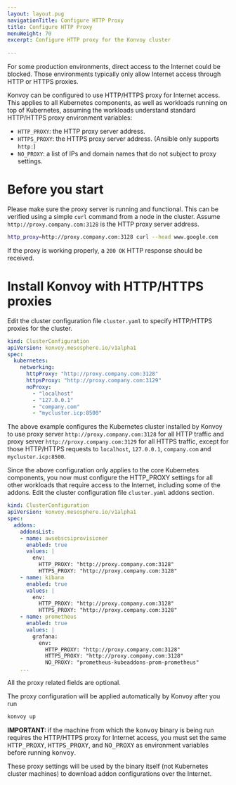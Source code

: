 ```yaml
---
layout: layout.pug
navigationTitle: Configure HTTP Proxy
title: Configure HTTP Proxy
menuWeight: 70
excerpt: Configure HTTP proxy for the Konvoy cluster
 
---
```


<!-- markdownlint-disable MD004 MD007 MD025 MD030 -->

For some production environments, direct access to the Internet could be blocked.
Those environments typically only allow Internet access through HTTP or HTTPS proxies.

Konvoy can be configured to use HTTP/HTTPS proxy for Internet access.
This applies to all Kubernetes components, as well as workloads running on top of Kubernetes, assuming the workloads understand standard HTTP/HTTPS proxy environment variables:

* `HTTP_PROXY`: the HTTP proxy server address.
* `HTTPS_PROXY`: the HTTPS proxy server address. (Ansible only supports `http:`)
* `NO_PROXY`: a list of IPs and domain names that do not subject to proxy settings.

# Before you start

Please make sure the proxy server is running and functional.
This can be verified using a simple `curl` command from a node in the cluster.
Assume `http://proxy.company.com:3128` is the HTTP proxy server address.

```bash
http_proxy=http://proxy.company.com:3128 curl --head www.google.com
```

If the proxy is working properly, a `200 OK` HTTP response should be received.

# Install Konvoy with HTTP/HTTPS proxies

Edit the cluster configuration file `cluster.yaml` to specify HTTP/HTTPS proxies for the cluster.

```yaml
kind: ClusterConfiguration
apiVersion: konvoy.mesosphere.io/v1alpha1
spec:
  kubernetes:
    networking:
      httpProxy: "http://proxy.company.com:3128"
      httpsProxy: "http://proxy.company.com:3129"
      noProxy:
        - "localhost"
        - "127.0.0.1"
        - "company.com"
        - "mycluster.icp:8500"
```

The above example configures the Kubernetes cluster installed by Konvoy to use proxy server `http://proxy.company.com:3128` for all HTTP traffic and proxy server `http://proxy.company.com:3129` for all HTTPS traffic, except for those HTTP/HTTPS requests to `localhost`, `127.0.0.1`, `company.com` and `mycluster.icp:8500`.

Since the above configuration only applies to the core Kubernetes components, you now must configure the HTTP_PROXY settings for all other workloads that require access to the Internet, including some of the addons.
Edit the cluster configuration file `cluster.yaml` addons section.

```yaml
kind: ClusterConfiguration
apiVersion: konvoy.mesosphere.io/v1alpha1
spec:
  addons:
    addonsList:
    - name: awsebscsiprovisioner
      enabled: true
      values: |
        env:
          HTTP_PROXY: "http://proxy.company.com:3128"
          HTTPS_PROXY: "http://proxy.company.com:3128"
    - name: kibana
      enabled: true
      values: |
        env:
          HTTP_PROXY: "http://proxy.company.com:3128"
          HTTPS_PROXY: "http://proxy.company.com:3128"
    - name: prometheus
      enabled: true
      values: |
        grafana:
          env:
            HTTP_PROXY: "http://proxy.company.com:3128"
            HTTPS_PROXY: "http://proxy.company.com:3128"
            NO_PROXY: "prometheus-kubeaddons-prom-prometheus"
    ...
```

All the proxy related fields are optional.

The proxy configuration will be applied automatically by Konvoy after you run

```bash
konvoy up
```

<p class="message--important"><strong>IMPORTANT: </strong> if the machine from which the <tt>konvoy</tt> binary is being run requires the HTTP/HTTPS proxy for Internet access, you must set the same <tt>HTTP_PROXY</tt>, <tt>HTTPS_PROXY</tt>, and <tt>NO_PROXY</tt> as environment variables before running <tt>konvoy</tt>.</p>

These proxy settings will be used by the binary itself (not Kubernetes cluster machines) to download addon configurations over the Internet.

